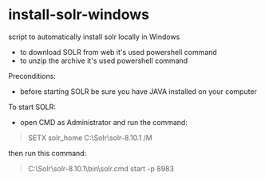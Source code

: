 # install-solr-windows
script to automatically install solr locally in Windows


* to download SOLR from web it's used powershell command
* to unzip the archive it's used powershell command

Preconditions:
* before starting SOLR be sure you have JAVA installed on your computer

To start SOLR:
* open CMD as Administrator and run the command:
 > SETX solr_home C:\Solr\solr-8.10.1 /M

 then run this command:
 > C:\Solr\solr-8.10.1\bin\solr.cmd start -p 8983
